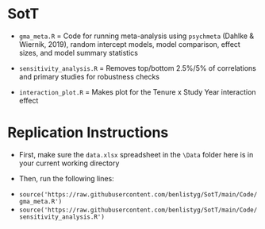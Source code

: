 # SotT

* `gma_meta.R` = Code for running meta-analysis using ```psychmeta``` (Dahlke & Wiernik, 2019), random intercept models, model comparison, effect sizes, and model summary statistics

* `sensitivity_analysis.R` = Removes top/bottom 2.5%/5% of correlations and primary studies for robustness checks

* `interaction_plot.R` = Makes plot for the Tenure x Study Year interaction effect

# Replication Instructions

* First, make sure the `data.xlsx` spreadsheet in the `\Data` folder here is in your current working directory

* Then, run the following lines:
- ```source('https://raw.githubusercontent.com/benlistyg/SotT/main/Code/gma_meta.R')```
- ```source('https://raw.githubusercontent.com/benlistyg/SotT/main/Code/sensitivity_analysis.R')```
